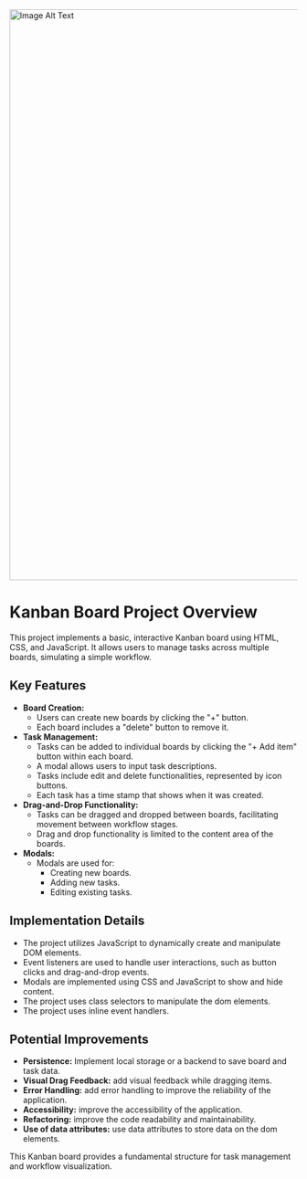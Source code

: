 <img src="https://github.com/user-attachments/assets/63037fd7-6cda-4b23-a5ed-d4eb251da419" alt="Image Alt Text" width="1000">

# Kanban Board Project Overview

This project implements a basic, interactive Kanban board using HTML, CSS, and JavaScript. It allows users to manage tasks across multiple boards, simulating a simple workflow.

## Key Features

* **Board Creation:**
    * Users can create new boards by clicking the "+" button.
    * Each board includes a "delete" button to remove it.
* **Task Management:**
    * Tasks can be added to individual boards by clicking the "+ Add item" button within each board.
    * A modal allows users to input task descriptions.
    * Tasks include edit and delete functionalities, represented by icon buttons.
    * Each task has a time stamp that shows when it was created.
* **Drag-and-Drop Functionality:**
    * Tasks can be dragged and dropped between boards, facilitating movement between workflow stages.
    * Drag and drop functionality is limited to the content area of the boards.
* **Modals:**
    * Modals are used for:
        * Creating new boards.
        * Adding new tasks.
        * Editing existing tasks.

## Implementation Details

* The project utilizes JavaScript to dynamically create and manipulate DOM elements.
* Event listeners are used to handle user interactions, such as button clicks and drag-and-drop events.
* Modals are implemented using CSS and JavaScript to show and hide content.
* The project uses class selectors to manipulate the dom elements.
* The project uses inline event handlers.

## Potential Improvements

* **Persistence:** Implement local storage or a backend to save board and task data.
* **Visual Drag Feedback:** add visual feedback while dragging items.
* **Error Handling:** add error handling to improve the reliability of the application.
* **Accessibility:** improve the accessibility of the application.
* **Refactoring:** improve the code readability and maintainability.
* **Use of data attributes:** use data attributes to store data on the dom elements.

This Kanban board provides a fundamental structure for task management and workflow visualization.
